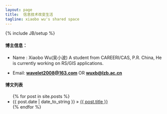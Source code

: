 ```yaml
---
layout: page
title:  信息技术改变生活
tagline: xiaobo wu's shared space
---
```

{% include JB/setup %}




#### 博主信息：

* Name : Xiaobo Wu(吴小波) 
A student from CAREERI/CAS, P.R. China,
He is currently working on RS/GIS applications.

* Email: 
**<wavelet2008@163.com>** OR
**<wuxb@lzb.ac.cn>**


#### 博文列表

<ul class="posts">
  {% for post in site.posts %}
    <li><span>{{ post.date | date_to_string }}</span> &raquo; <a href="{{ BASE_PATH }}{{ post.url }}">{{ post.title }}</a></li>
  {% endfor %}
</ul>





